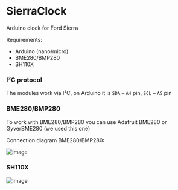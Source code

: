 # SierraClock

Arduino clock for Ford Sierra

Requirements:

* Arduino (nano/micro)
* BME280/BMP280
* SH110X

### I²C protocol

The modules work via I²C, on Arduino it is `SDA` – `A4` pin, `SCL` – `A5` pin

### BME280/BMP280

To work with BME280/BMP280 you can use Adafruit BME280 or GyverBME280 (we used this one)

Connection diagram BME280/BMP280:

![image](https://github.com/adw0rd/SierraClock/assets/546889/73cc272a-2590-42a9-be6c-9fb5b1b6ba04)

### SH110X

![image](https://github.com/adw0rd/SierraClock/assets/546889/10c34021-ec50-4217-a3f8-5bb827581ed5)
